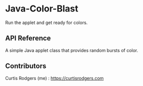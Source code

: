 # Java-Color-Blast
Run the applet and get ready for colors.

## API Reference


A simple Java applet class that provides random bursts of color.


## Contributors


Curtis Rodgers (me) : https://curtisrodgers.com
